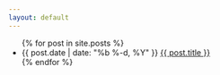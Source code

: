 ```yaml
---
layout: default
---
```


<ul class="Blog__Posts">
  {% for post in site.posts %}
    <li>
      <span class="post-meta">{{ post.date | date: "%b %-d, %Y" }}</span>
      <a class="post-link" href="{{ post.url }}">{{ post.title }}</a>
    </li>
  {% endfor %}
</ul>

  <!-- <p class="rss-subscribe">subscribe <a href="{{ "/feed.xml" | prepend: site.baseurl }}">via RSS</a></p> -->

